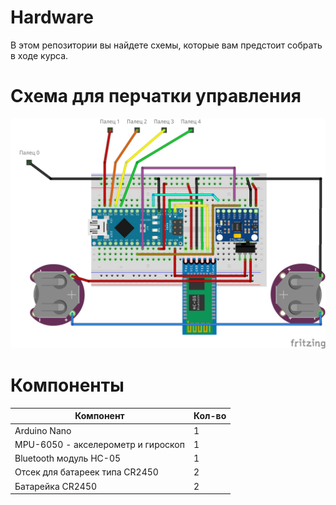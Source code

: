 # Hardware

В этом репозитории вы найдете схемы, которые вам предстоит собрать в ходе курса.

# Схема для перчатки управления

![controller](controller.jpg)


# Компоненты

| Компонент | Кол-во |
|---|---|
| Arduino Nano| 1 |
| MPU-6050 - акселерометр и гироскоп | 1 |
| Bluetooth модуль HC-05 | 1 |
| Отсек для батареек типа CR2450 | 2 |
| Батарейка CR2450 | 2 |
